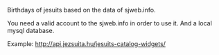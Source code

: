 Birthdays of jesuits based on the data of sjweb.info. 

You need a valid account to the sjweb.info in order to use it. And a local mysql database.

Example: http://api.jezsuita.hu/jesuits-catalog-widgets/